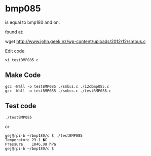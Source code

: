 # bmp085 

is equal to bmp180 and on.

found at:

wget http://www.john.geek.nz/wp-content/uploads/2012/12/smbus.c


Edit code:

```
vi testBMP085.c
```


## Make Code

```
gcc -Wall -o testBMP085 ./smbus.c ./i2cbmp085.c
gcc -Wall -o testBMP085 ./smbus.c ./testBMP085.c
```


## Test code

```
./testBMP085
```

or

```
gej@rpi-b ~/bmp180/c $ ./testBMP085 
Temperature	23.1 �C
Pressure	1046.08 hPa
gej@rpi-b ~/bmp180/c $ 
```
